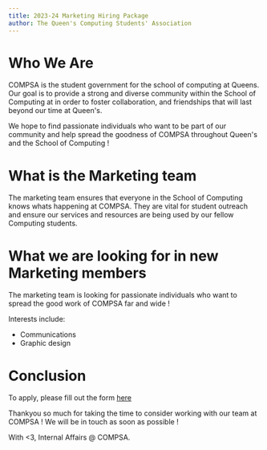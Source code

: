 ```yaml
---
title: 2023-24 Marketing Hiring Package
author: The Queen's Computing Students' Association
---
```


# Who We Are

COMPSA is the student government for the school of computing at Queens. Our
goal is to provide a strong and diverse community within the School of
Computing at in order to foster collaboration, and friendships that will last
beyond our time at Queen's. 

We hope to find passionate individuals who want to be part of our community and
help spread the goodness of COMPSA throughout Queen's and the School of
Computing !

# What is the Marketing team

The marketing team ensures that everyone in the School
of Computing knows whats happening at COMPSA. They are
vital for student outreach and ensure our services and
resources are being used by our fellow Computing
students.


# What we are looking for in new Marketing members

The marketing team is looking for passionate
individuals who want to spread the good work of
COMPSA far and wide !

Interests include:

 - Communications
 - Graphic design

# Conclusion

To apply, please fill out the form [here](https://forms.gle/LfQKixPRW93b4rNT6)

Thankyou so much for taking the time to consider working with our team at
COMPSA ! We will be in touch as soon as possible !

With <3, Internal Affairs @ COMPSA.


